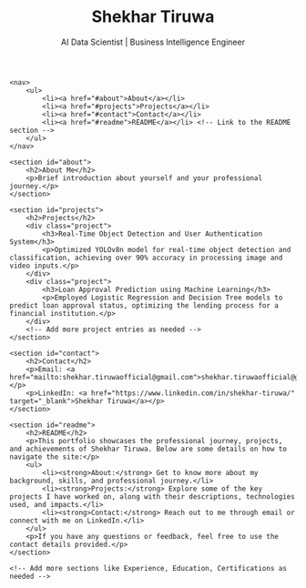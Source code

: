 <!DOCTYPE html>
<html lang="en">
<head>
    <meta charset="UTF-8">
    <meta name="viewport" content="width=device-width, initial-scale=1.0">
    <title>Shekhar Tiruwa - Portfolio</title>
    <link rel="stylesheet" href="style.css">
</head>
<body>
    <header>
        <h1>Shekhar Tiruwa</h1>
        <p>AI Data Scientist | Business Intelligence Engineer</p>
    </header>

    <nav>
        <ul>
            <li><a href="#about">About</a></li>
            <li><a href="#projects">Projects</a></li>
            <li><a href="#contact">Contact</a></li>
            <li><a href="#readme">README</a></li> <!-- Link to the README section -->
        </ul>
    </nav>

    <section id="about">
        <h2>About Me</h2>
        <p>Brief introduction about yourself and your professional journey.</p>
    </section>

    <section id="projects">
        <h2>Projects</h2>
        <div class="project">
            <h3>Real-Time Object Detection and User Authentication System</h3>
            <p>Optimized YOLOv8n model for real-time object detection and classification, achieving over 90% accuracy in processing image and video inputs.</p>
        </div>
        <div class="project">
            <h3>Loan Approval Prediction using Machine Learning</h3>
            <p>Employed Logistic Regression and Decision Tree models to predict loan approval status, optimizing the lending process for a financial institution.</p>
        </div>
        <!-- Add more project entries as needed -->
    </section>

    <section id="contact">
        <h2>Contact</h2>
        <p>Email: <a href="mailto:shekhar.tiruwaofficial@gmail.com">shekhar.tiruwaofficial@gmail.com</a></p>
        <p>LinkedIn: <a href="https://www.linkedin.com/in/shekhar-tiruwa/" target="_blank">Shekhar Tiruwa</a></p>
    </section>

    <section id="readme">
        <h2>README</h2>
        <p>This portfolio showcases the professional journey, projects, and achievements of Shekhar Tiruwa. Below are some details on how to navigate the site:</p>
        <ul>
            <li><strong>About:</strong> Get to know more about my background, skills, and professional journey.</li>
            <li><strong>Projects:</strong> Explore some of the key projects I have worked on, along with their descriptions, technologies used, and impacts.</li>
            <li><strong>Contact:</strong> Reach out to me through email or connect with me on LinkedIn.</li>
        </ul>
        <p>If you have any questions or feedback, feel free to use the contact details provided.</p>
    </section>

    <!-- Add more sections like Experience, Education, Certifications as needed -->

</body>
</html>
